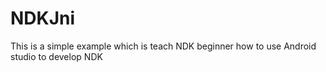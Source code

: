 # NDKJni
This is a simple example which is teach NDK beginner how to use Android studio to develop NDK
